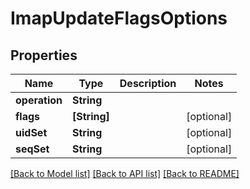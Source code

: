 # ImapUpdateFlagsOptions

## Properties
Name | Type | Description | Notes
------------ | ------------- | ------------- | -------------
**operation** | **String** |  | 
**flags** | **[String]** |  | [optional] 
**uidSet** | **String** |  | [optional] 
**seqSet** | **String** |  | [optional] 

[[Back to Model list]](../README#documentation-for-models) [[Back to API list]](../README#documentation-for-api-endpoints) [[Back to README]](../README)


